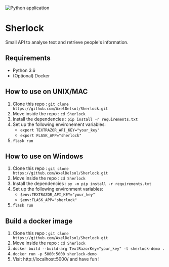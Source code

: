 ![Python application](https://github.com/AxelDelsol/Sherlock/workflows/Python%20application/badge.svg)

# Sherlock
Small API to analyse text and retrieve people's information.

## Requirements

* Python 3.6
* (Optional) Docker

## How to use on UNIX/MAC

1. Clone this repo : `git clone https://github.com/AxelDelsol/Sherlock.git`
2. Move inside the repo : `cd Sherlock`
2. Install the dependencies : `pip install -r requirements.txt`
3. Set up the following environement variables:
    * `export TEXTRAZOR_API_KEY="your_key"`
    * `export FLASK_APP="sherlock"`
4. `flask run`

## How to use on Windows

1. Clone this repo : `git clone https://github.com/AxelDelsol/Sherlock.git`
2. Move inside the repo : `cd Sherlock`
2. Install the dependencies :  `py -m pip install -r requirements.txt`
3. Set up the following environment variables: 
    * `$env:TEXTRAZOR_API_KEY="your_key"`
    * `$env:FLASK_APP="sherlock"`
4. `flask run`

## Build a docker image

1. Clone this repo : `git clone https://github.com/AxelDelsol/Sherlock.git`
2. Move inside the repo : `cd Sherlock`
3. `docker build --build-arg TextRazorKey="your_key" -t sherlock-demo .`
4. `docker run -p 5000:5000 sherlock-demo`
5. Visit http://localhost:5000/ and have fun !
